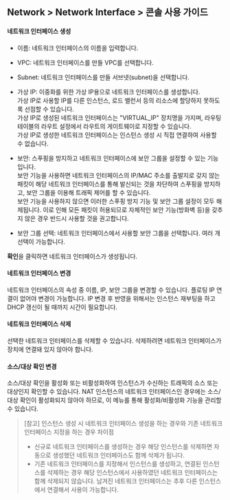 ## Network > Network Interface > 콘솔 사용 가이드


#### 네트워크 인터페이스 생성

* 이름: 네트워크 인터페이스의 이름을 입력합니다.

* VPC: 네트워크 인터페이스를 만들 VPC를 선택합니다.

* Subnet: 네트워크 인터페이스를 만들 서브넷(subnet)을 선택합니다.

* 가상 IP: 이중화를 위한 가상 IP용으로 네트워크 인터페이스를 생성합니다.<br>가상 IP로 사용할 IP를 다른 인스턴스, 로드 밸런서 등의 리소스에 할당하지 못하도록 선점할 수 있습니다.<br>가상 IP로 생성된 네트워크 인터페이스는 "VIRTUAL_IP" 장치명을 가지며, 라우팅 테이블의 라우트 설정에서 라우트의 게이트웨이로 지정할 수 있습니다.<br>가상 IP로 생성한 네트워크 인터페이스는 인스턴스 생성 시 직접 연결하여 사용할 수 없습니다.

* 보안: 스푸핑을 방지하고 네트워크 인터페이스에 보안 그룹을 설정할 수 있는 기능입니다.<br>보안 기능을 사용하면 네트워크 인터페이스의 IP/MAC 주소를 출발지로 갖지 않는 패킷이 해당 네트워크 인터페이스를 통해 발신되는 것을 차단하여 스푸핑을 방지하고, 보안 그룹을 이용해 트래픽 제어를 할 수 있습니다. <br>보안 기능을 사용하지 않으면 이러한 스푸핑 방지 기능 및 보안 그룹 설정이 모두 해제됩니다. 이로 인해 모든 패킷이 허용되므로 자체적인 보안 기능(방화벽 등)을 갖추지 않은 경우 반드시 사용할 것을 권고합니다.

* 보안 그룹 선택: 네트워크 인터페이스에서 사용할 보안 그룹을 선택합니다. 여러 개 선택이 가능합니다.

**확인**을 클릭하면 네트워크 인터페이스가 생성됩니다.

#### 네트워크 인터페이스 변경
네트워크 인터페이스의 속성 중 이름, IP, 보안 그룹을 변경할 수 있습니다.
플로팅 IP 연결이 없어야 변경이 가능합니다.
IP 변경 후 반영을 위해서는 인스턴스 재부팅을 하고 DHCP 갱신이 될 때까지 시간이 필요합니다.

#### 네트워크 인터페이스 삭제
선택한 네트워크 인터페이스를 삭제할 수 있습니다.
삭제하려면 네트워크 인터페이스가 장치에 연결돼 있지 않아야 합니다.

#### 소스/대상 확인 변경
소스/대상 확인을 활성화 또는 비활성화하여 인스턴스가 수신하는 트래픽의 소스 또는 대상인지 확인할 수 있습니다.
NAT 인스턴스의 네트워크 인터페이스인 경우에는 소스/대상 확인이 활성화되지 않아야 하므로, 이 메뉴를 통해 활성화/비활성화 기능을 관리할 수 있습니다.

> [참고] 인스턴스 생성 시 네트워크 인터페이스 생성을 하는 경우와 기존 네트워크 인터페이스 지정을 하는 경우 차이점
>
> * 신규로 네트워크 인터페이스를 생성하는 경우
>   해당 인스턴스를 삭제하면 자동으로 생성했던 네트워크 인터페이스도 함께 삭제가 됩니다.
> * 기존 네트워크 인터페이스를 지정해서 인스턴스를 생성하고, 연결된 인스턴스를 삭제하는 경우
>   해당 인스턴스에서 사용하였던 네트워크 인터페이스는 함께 삭제되지 않습니다. 남겨진 네트워크 인터페이스는 추후 다른 인스턴스에서 연결해서 사용이 가능합니다.
